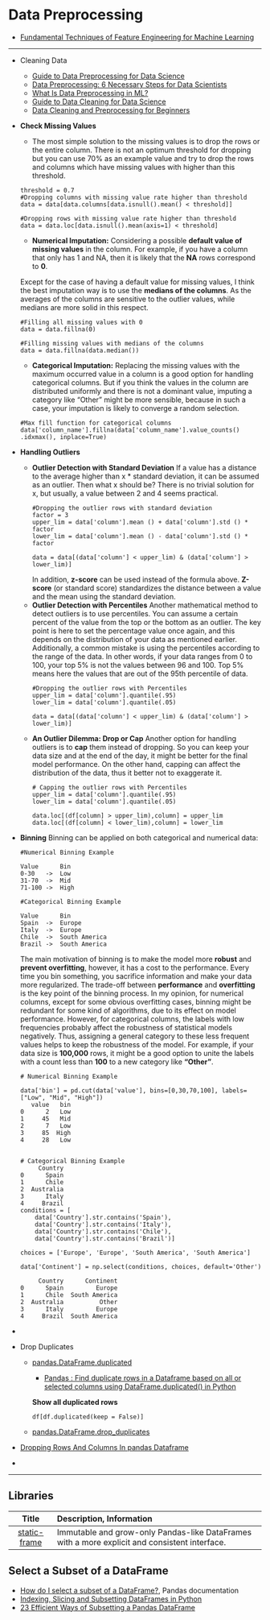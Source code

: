 # Data Preprocessing

- [Fundamental Techniques of Feature Engineering for Machine Learning](https://towardsdatascience.com/feature-engineering-for-machine-learning-3a5e293a5114)

---------------------------------------
- Cleaning Data 
  - [Guide to Data Preprocessing for Data Science](https://medium.com/@vinitasilaparasetty/guide-to-data-preprocessing-for-data-science-d2447a09ba4c)
  - [Data Preprocessing: 6 Necessary Steps for Data Scientists](https://hackernoon.com/what-steps-should-one-take-while-doing-data-preprocessing-502c993e1caa)
  - [What Is Data Preprocessing in ML?](https://serokell.io/blog/data-preprocessing)
  - [Guide to Data Cleaning for Data Science](https://medium.com/@vinitasilaparasetty/guide-to-data-cleaning-for-data-science-53e056c8eb98)
  - [Data Cleaning and Preprocessing for Beginners](https://medium.com/sciforce/data-cleaning-and-preprocessing-for-beginners-25748ee00743)
- **Check Missing Values**
  - The most simple solution to the missing values is to drop the rows or the entire column. There is not an optimum threshold for dropping but you can use 70% as an example value and try to drop the rows and columns which have missing values with higher than this threshold.
  ```@python
  threshold = 0.7
  #Dropping columns with missing value rate higher than threshold
  data = data[data.columns[data.isnull().mean() < threshold]]

  #Dropping rows with missing value rate higher than threshold
  data = data.loc[data.isnull().mean(axis=1) < threshold]
  ```
  - **Numerical Imputation:** Considering a possible **default value of missing values** in the column. For example, if you have a column that only has 1 and NA, then it is likely that the **NA** rows correspond to **0**.

  Except for the case of having a default value for missing values, I think the best imputation way is to use the **medians of the columns**. As the averages of the columns are sensitive to the outlier values, while medians are more solid in this respect.

  ```@python
  #Filling all missing values with 0
  data = data.fillna(0)

  #Filling missing values with medians of the columns
  data = data.fillna(data.median())
  ```
  - **Categorical Imputation:** Replacing the missing values with the maximum occurred value in a column is a good option for handling categorical columns. But if you think the values in the column are distributed uniformly and there is not a dominant value, imputing a category like “Other” might be more sensible, because in such a case, your imputation is likely to converge a random selection.
  ```@python
  #Max fill function for categorical columns
  data['column_name'].fillna(data['column_name'].value_counts()
  .idxmax(), inplace=True)
  ```
- **Handling Outliers**
  - **Outlier Detection with Standard Deviation**
    If a value has a distance to the average higher than x * standard deviation, it can be assumed as an outlier. Then what x should be?
    There is no trivial solution for x, but usually, a value between 2 and 4 seems practical.
    ```@python
    #Dropping the outlier rows with standard deviation
    factor = 3
    upper_lim = data['column'].mean () + data['column'].std () * factor
    lower_lim = data['column'].mean () - data['column'].std () * factor

    data = data[(data['column'] < upper_lim) & (data['column'] > lower_lim)]
    ```
    In addition, **z-score** can be used instead of the formula above. **Z-score** (or standard score) standardizes the distance between a value and the mean using the standard deviation.
  - **Outlier Detection with Percentiles**
    Another mathematical method to detect outliers is to use percentiles. You can assume a certain percent of the value from the top or the bottom as an outlier. The key point is here to set the percentage value once again, and this depends on the distribution of your data as mentioned earlier.
    Additionally, a common mistake is using the percentiles according to the range of the data. In other words, if your data ranges from 0 to 100, your top 5% is not the values between 96 and 100. Top 5% means here the values that are out of the 95th percentile of data.
    ```@python
    #Dropping the outlier rows with Percentiles
    upper_lim = data['column'].quantile(.95)
    lower_lim = data['column'].quantile(.05)

    data = data[(data['column'] < upper_lim) & (data['column'] > lower_lim)]
    ```
  - **An Outlier Dilemma: Drop or Cap**
    Another option for handling outliers is to **cap** them instead of dropping. So you can keep your data size and at the end of the day, it might be better for the final model performance.
    On the other hand, capping can affect the distribution of the data, thus it better not to exaggerate it.
    ```@python
    # Capping the outlier rows with Percentiles
    upper_lim = data['column'].quantile(.95)
    lower_lim = data['column'].quantile(.05)
    
    data.loc[(df[column] > upper_lim),column] = upper_lim
    data.loc[(df[column] < lower_lim),column] = lower_lim
    ```
- **Binning**
  Binning can be applied on both categorical and numerical data:
  ```@python
  #Numerical Binning Example
  
  Value      Bin       
  0-30   ->  Low       
  31-70  ->  Mid       
  71-100 ->  High
  
  #Categorical Binning Example
  
  Value      Bin       
  Spain  ->  Europe      
  Italy  ->  Europe       
  Chile  ->  South America
  Brazil ->  South America
  ```
  The main motivation of binning is to make the model more **robust** and **prevent overfitting**, however, it has a cost to the performance. Every time you bin something, you sacrifice information and make your data more regularized.
  The trade-off between **performance** and **overfitting** is the key point of the binning process. In my opinion, for numerical columns, except for some obvious overfitting cases, binning might be redundant for some kind of algorithms, due to its effect on model performance.
  However, for categorical columns, the labels with low frequencies probably affect the robustness of statistical models negatively. Thus, assigning a general category to these less frequent values helps to keep the robustness of the model. For example, if your data size is **100,000** rows, it might be a good option to unite the labels with a count less than **100** to a new category like **“Other”**.
  ```@python
  # Numerical Binning Example
  
  data['bin'] = pd.cut(data['value'], bins=[0,30,70,100], labels=["Low", "Mid", "High"])
     value   bin
  0      2   Low
  1     45   Mid
  2      7   Low
  3     85  High
  4     28   Low
  
  
  # Categorical Binning Example
       Country
  0      Spain
  1      Chile
  2  Australia
  3      Italy
  4     Brazil
  conditions = [
      data['Country'].str.contains('Spain'),
      data['Country'].str.contains('Italy'),
      data['Country'].str.contains('Chile'),
      data['Country'].str.contains('Brazil')]

  choices = ['Europe', 'Europe', 'South America', 'South America']

  data['Continent'] = np.select(conditions, choices, default='Other')
  
       Country      Continent
  0      Spain         Europe
  1      Chile  South America
  2  Australia          Other
  3      Italy         Europe
  4     Brazil  South America
  ```
- 
- Drop Duplicates
  - [pandas.DataFrame.duplicated](https://pandas.pydata.org/pandas-docs/stable/reference/api/pandas.DataFrame.duplicated.html)
    - [Pandas : Find duplicate rows in a Dataframe based on all or selected columns using DataFrame.duplicated() in Python](https://thispointer.com/pandas-find-duplicate-rows-in-a-dataframe-based-on-all-or-selected-columns-using-dataframe-duplicated-in-python/)
    
    **Show all duplicated rows**
    ```@python
    df[df.duplicated(keep = False)]
    ```
  - [pandas.DataFrame.drop_duplicates](https://pandas.pydata.org/pandas-docs/stable/reference/api/pandas.DataFrame.drop_duplicates.html)
- [Dropping Rows And Columns In pandas Dataframe](https://chrisalbon.com/python/data_wrangling/pandas_dropping_column_and_rows/)
- 

------------------------------------

## Libraries

| Title | Description, Information |
| :---:         |          :--- |
|[static-frame](https://github.com/InvestmentSystems/static-frame)|Immutable and grow-only Pandas-like DataFrames with a more explicit and consistent interface.|

##  Select a Subset of a DataFrame

- [How do I select a subset of a DataFrame?](https://pandas.pydata.org/pandas-docs/version/1.0.2/getting_started/intro_tutorials/03_subset_data.html), Pandas documentation
- [Indexing, Slicing and Subsetting DataFrames in Python](https://datacarpentry.org/python-ecology-lesson/03-index-slice-subset/)
- [23 Efficient Ways of Subsetting a Pandas DataFrame](https://towardsdatascience.com/23-efficient-ways-of-subsetting-a-pandas-dataframe-6264b8000a77)
